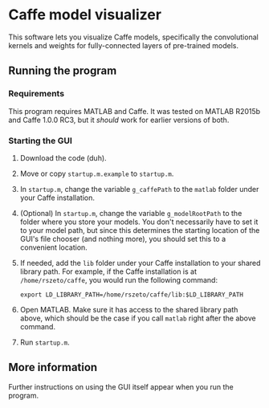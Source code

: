 # Caffe model visualizer

This software lets you visualize Caffe models, specifically the convolutional kernels and weights for fully-connected layers of pre-trained models.

## Running the program

### Requirements

This program requires MATLAB and Caffe. It was tested on MATLAB R2015b and Caffe 1.0.0 RC3, but it _should_ work for earlier versions of both.

### Starting the GUI

1. Download the code (duh).
2. Move or copy `startup.m.example` to `startup.m`.
3. In `startup.m`, change the variable `g_caffePath` to the `matlab` folder under your Caffe installation.
4. (Optional) In `startup.m`, change the variable `g_modelRootPath` to the folder where you store your models. You don't necessarily have to set it to your model path, but since this determines the starting location of the GUI's file chooser (and nothing more), you should set this to a convenient location.
5. If needed, add the `lib` folder under your Caffe installation to your shared library path. For example, if the Caffe installation is at `/home/rszeto/caffe`, you would run the following command:

	```
	export LD_LIBRARY_PATH=/home/rszeto/caffe/lib:$LD_LIBRARY_PATH
	```

6. Open MATLAB. Make sure it has access to the shared library path above, which should be the case if you call `matlab` right after the above command.
6. Run `startup.m`.

## More information

Further instructions on using the GUI itself appear when you run the program.
